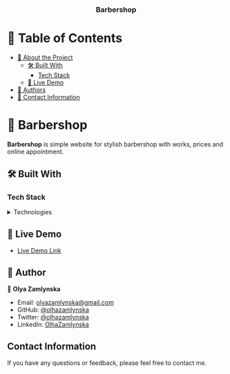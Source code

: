 <div align="center">
  <h3><b>Barbershop</b></h3>
</div>

<!-- TABLE OF CONTENTS -->

# 📗 Table of Contents

- [📖 About the Project](#about-project)
  - [🛠 Built With](#built-with)
    - [Tech Stack](#tech-stack)
  - [🚀 Live Demo](#live-demo)
- [👥 Authors](#authors)
- [🙏 Contact Information](#contact-information)

<!-- PROJECT DESCRIPTION -->

# 📖 Barbershop <a name="about-project"></a>

**Barbershop** is simple website for stylish barbershop with works, prices and
online appointment.

## 🛠 Built With <a name="built-with"></a>

### Tech Stack <a name="tech-stack"></a>

<details>
  <summary>Technologies</summary>
  <ul>
    <li><a href="https://html.spec.whatwg.org/multipage/">HTML</a></li>
    <li><a href="https://ru.wikipedia.org/wiki/CSS">CSS</a></li>
    <li><a href="http://sass-lang.com/">SASS</a></li>
    <li><a href="https://www.ecma-international.org/publications-and-standards/standards/ecma-262/">JS</a></li>

  </ul>
</details>

<!-- LIVE DEMO -->

## 🚀 Live Demo <a name="live-demo"></a>

- [Live Demo Link](https://olhazamlynska.github.io/barbershop/)

<!-- AUTHORS -->

## 👥 Author <a name="author"></a>

👤 **Olya Zamlynska**

- Email: [olyazamlynska@gmail.com](mailto:olyazamlynska@gmail.com)
- GitHub: [@olhazamlynska](https://github.com/olhazamlynska)
- Twitter: [@olhazamlynska](https://twitter.com/olyazamlynska)
- LinkedIn: [OlhaZamlynska](https://www.linkedin.com/in/olhazamlynska)

## Contact Information <a name="contact-information"></a>

If you have any questions or feedback, please feel free to contact me.

